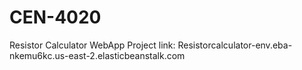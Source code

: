 # CEN-4020

Resistor Calculator WebApp
Project link: Resistorcalculator-env.eba-nkemu6kc.us-east-2.elasticbeanstalk.com
